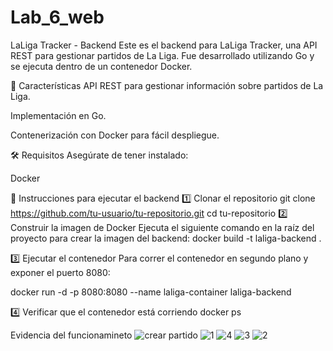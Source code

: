 # Lab_6_web
LaLiga Tracker - Backend
Este es el backend para LaLiga Tracker, una API REST para gestionar partidos de La Liga. Fue desarrollado utilizando Go y se ejecuta dentro de un contenedor Docker.

📌 Características
API REST para gestionar información sobre partidos de La Liga.

Implementación en Go.

Contenerización con Docker para fácil despliegue.

🛠️ Requisitos
Asegúrate de tener instalado:

Docker

🚀 Instrucciones para ejecutar el backend
1️⃣ Clonar el repositorio
git clone https://github.com/tu-usuario/tu-repositorio.git
cd tu-repositorio
2️⃣ Construir la imagen de Docker
Ejecuta el siguiente comando en la raíz del proyecto para crear la imagen del backend:
docker build -t laliga-backend .

3️⃣ Ejecutar el contenedor
Para correr el contenedor en segundo plano y exponer el puerto 8080:

docker run -d -p 8080:8080 --name laliga-container laliga-backend

4️⃣ Verificar que el contenedor está corriendo
docker ps

Evidencia del funcionamineto
![crear partido](https://github.com/user-attachments/assets/766cb4ff-93f0-4aff-8ba2-73ba5a72410a)
![1](https://github.com/user-attachments/assets/1310c7f9-cc5e-4438-890a-18d48d12c7cf)
![4](https://github.com/user-attachments/assets/feb2a678-1a9f-4904-98a1-935998cdca7d)
![3](https://github.com/user-attachments/assets/64036e20-544e-4fef-ad70-234977a0543d)
![2](https://github.com/user-attachments/assets/dc73cd88-9bf2-46a3-87eb-97edc3640361)







